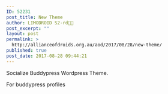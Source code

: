 ```yaml
---
ID: 52231
post_title: New Theme
author: LIMODROID S2-rd🔭🔬
post_excerpt: ""
layout: post
permalink: >
  http://allianceofdroids.org.au/aod/2017/08/28/new-theme/
published: true
post_date: 2017-08-28 09:44:21
---
```

Socialize Buddypress Wordpress Theme.

For buddypress profiles